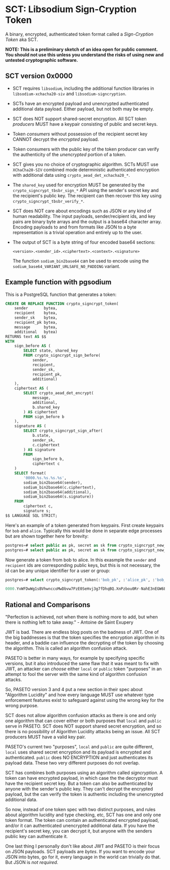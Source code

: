 # SCT: Libsodium Sign-Cryption Token

A binary, encrypted, authenticated token format called a
*Sign-Cryption Token* aka SCT.

**NOTE: This is a preliminary sketch of an idea open for public comment.  You should not use this unless you understand the risks of using new and untested cryptographic software.**

## SCT version 0x0000

 - SCT requires `libsodium`, including the additional function
   libraries in `libsodium-xchacha20-siv` and
   `libsodium-signcryption`.

 - SCTs have an encrypted payload and unencrypted authenticated
   additional data payload. Either payload, but not both may be empty.

 - SCT does NOT support shared-secret encryption. All SCT token
   *producers* MUST have a keypair consisting of public and secret
   keys.

 - Token *consumers* without possession of the recipient secret key
   CANNOT decrypt the *encrypted* payload.

 - Token consumers with the public key of the token producer can
   verify the authenticity of the *unencrypted* portion of a token.

 - SCT gives you no choice of cryptographic algorithm. SCTs MUST use
   `XChaCha20-SIV` combined mode deterministic authenticated
   encryption with additional data using
   `crypto_aead_det_xchacha20_*`.

 - The `shared_key` used for encryption MUST be generated by the
   `crypto_signcrypt_tbsbr_sign_*` API using the sender's secret key
   and the recipient's public key.  The recipient can then recover
   this key using `crypto_signcrypt_tbsbr_verify_*`.

 - SCT does NOT care about encodings such as JSON or any kind of human
   readability. The input payloads, sender/recipient ids, and key
   pairs are binary byte arrays and the output is a base64 character
   array. Encoding payloads to and from formats like JSON to a byte
   representation is a trivial operation and entirely up to the user.
   
 - The output of SCT is a byte string of four encoded base64 sections:
 
   `<version>.<sender_id>.<ciphertext>.<context>.<signature>`
   
   The function `sodium_bin2base64` can be used to encode using the
   `sodium_base64_VARIANT_URLSAFE_NO_PADDING` variant.

## Example function with pgsodium

This is a PostgreSQL function that generates a token:

```sql
CREATE OR REPLACE FUNCTION crypto_signcrypt_token(
    sender       bytea,
    recipient    bytea,
    sender_sk    bytea,
    recipient_pk bytea,
    message      bytea,
    additional   bytea)
RETURNS text AS $$
WITH
    sign_before AS (
        SELECT state, shared_key
        FROM crypto_signcrypt_sign_before(
            sender,
            recipient,
            sender_sk,
            recipient_pk,
            additional)
    ),
    ciphertext AS (
        SELECT crypto_aead_det_encrypt(
            message,
            additional,
            b.shared_key
        ) AS ciphertext
        FROM sign_before b
    ),
    signature AS (
        SELECT crypto_signcrypt_sign_after(
            b.state,
            sender_sk,
            c.ciphertext
        ) AS signature
        FROM
            sign_before b,
            ciphertext c
    )
    SELECT format(
        '0000.%s.%s.%s.%s',
        sodium_bin2base64(sender),
        sodium_bin2base64(c.ciphertext),
        sodium_bin2base64(additional),
        sodium_bin2base64(s.signature))
    FROM
        ciphertext c,
        signature s;
$$ LANGUAGE SQL STRICT;
```

Here's an example of a token generated from keypairs.  First create
keypairs for `bob` and `alice`.  Typically this would be done in
separate edge processes but are shown together here for brevity:

```sql
postgres=# select public as pk, secret as sk from crypto_signcrypt_new_keypair () \gset bob_
postgres=# select public as pk, secret as sk from crypto_signcrypt_new_keypair () \gset alice_
```

Now generate a token from bob to alice.  In this exasmple the `sender`
and `recipient` ids are corresponding public keys, but this is not
necessary, the id can be any unique identifier for a user or group:

```sql
postgres=# select crypto_signcrypt_token(:'bob_pk', :'alice_pk', :'bob_sk', :'alice_pk', 'this is encrypted s3kret message', 'this is unencrpyted additional data');

0000.YvWFDwWg1sBVhwnccoMwDbvw7PzE0SeHvj3g7fDhqBQ.XnPzbou0Rr-NahE3nEGW6EC5QAFvT11iQzAFHu9NjOksdzV61fuftjDfLgU_vZp7IMAfryeoUAGlQCP7h4RM5g.dGhpcyBpcyB1bmVuY3JweXRlZCBhZGRpdGlvbmFsIGRhdGE.qS1slA8qW4J_uKO079VlzKC5BUazG1W67TVuYCqRKgY8CHybwfgho5U_LNGQTZ60nkDxfU4Q9U3o2w2BAwAAAA
```

## Rational and Comparisons

"Perfection is achieved, not when there is nothing more to add, but
when there is nothing left to take away." - Antoine de Saint Exupery

JWT is bad.  There are endless blog posts on the badness of JWT.  One
of the big baddnesses is that the token specifies the encryption
algorithm in its header, and a baddie can influence the decrypting of
the token by choosing the algorithm.  This is called an algorithm
confusion attack.

PASETO is better in many ways, for example by specifying specific
versions, but it also introduced the same flaw that it was meant to
fix with JWT, an attacker can *choose* either `local` or `public`
token "purposes" in an attempt to fool the server with the same kind
of algorithm confusion attacks.

So, PASETO version 3 and 4 put a new section in their spec about
"Algorithm Lucidity" and how every language MUST use whatever type
enforcement features exist to safeguard against using the wrong key
for the wrong purpose.

SCT does not allow algorithm confusion attacks as there is one and
only one algorithm that can cover either or both purposes that `local`
and `public` serve in PASETO.  SCT does NOT support shared secret
encryption, and so there is no possibility of Algorithm Lucidity
attacks being an issue.  All SCT producers MUST have a valid key pair.

PASETO's current two "purposes", `local` and `public` are quite
different, `local` uses shared secret encryption and its payload is
encrypted and authenticated.  `public` does NO ENCRYPTION and just
authenticates its payload data.  These two very different purposes do
not overlap.

SCT has combines both purposes using an algorithm called
*signcryption*.  A token can have encrypted payload, in which case the
the decryptor must have the recipient secret key.  But a token can
also be authenticated by anyone with the sender's public key.  They
can't decrypt the encrypted payload, but the can verify the token is
authentic including the unencrypted additional data.

So now, instead of one token spec with two distinct purposes, and
rules about algorithm lucidity and type checking, etc, SCT has one and
only one token format.  The token can contain an authenticated
encrypted payload, and/or it can authenticated unencrypted additional
data.  If you have the recipient's secret key, you can decrypt it, but
anyone with the senders public key can authenticate it.

One last thing I personally don't like about JWT and PASETO is their
focus on JSON payloads.  SCT payloads are *bytes*.  If you want to
encode your JSON into bytes, go for it, every language in the world
can trivially do that. But JSON is *not required*.
